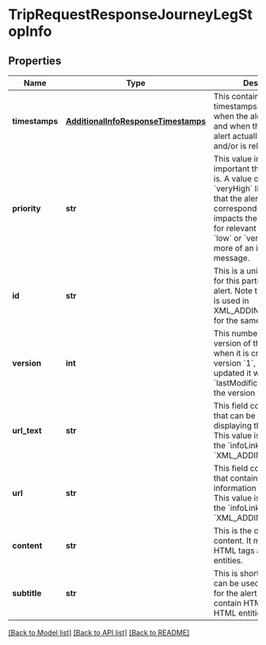 # TripRequestResponseJourneyLegStopInfo

## Properties
Name | Type | Description | Notes
------------ | ------------- | ------------- | -------------
**timestamps** | [**AdditionalInfoResponseTimestamps**](AdditionalInfoResponseTimestamps.md) | This contains a number of timestamps that describe when the alert was created, and when the described alert actually takes place and/or is relevant.  | [optional] 
**priority** | **str** | This value indicates how important the service alert is. A value of &#x60;high&#x60; or &#x60;veryHigh&#x60; likely indicates that the alert will correspond to an event that impacts the ability to travel for relevant users, while &#x60;low&#x60; or &#x60;veryLow&#x60; might be more of an informational message.  | [optional] 
**id** | **str** | This is a unique identifier for this particular service alert. Note that this same ID is used in XML_ADDINFO_REQUEST for the same alert.  | [optional] 
**version** | **int** | This number indicates the version of this alert. Initially when it is created it has version &#x60;1&#x60;, but if it is then updated it will have a new &#x60;lastModification&#x60; value and the version will now be &#x60;2&#x60;.  | [optional] 
**url_text** | **str** | This field contains a title that can be used when displaying the &#x60;url&#x60; URL. This value is equivalent to the &#x60;infoLinkText&#x60; value in &#x60;XML_ADDINFO_REQUEST&#x60;.   | [optional] 
**url** | **str** | This field contains a URL that contains additional information about the alert. This value is equivalent to the &#x60;infoLinkURL&#x60; value in &#x60;XML_ADDINFO_REQUEST&#x60;.  | [optional] 
**content** | **str** | This is the descriptive alert content. It may contain HTML tags and/or HTML entities.  | [optional] 
**subtitle** | **str** | This is short summary that can be used as a heading for the alert content. It may contain HTML tags and/or HTML entities.  | [optional] 

[[Back to Model list]](../README.md#documentation-for-models) [[Back to API list]](../README.md#documentation-for-api-endpoints) [[Back to README]](../README.md)


